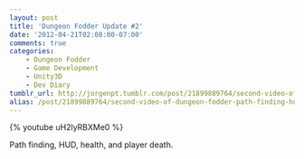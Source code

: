 ```yaml
---
layout: post
title: 'Dungeon Fodder Update #2'
date: '2012-04-21T02:08:00-07:00'
comments: true
categories:
    - Dungeon Fodder
    - Game Development
    - Unity3D
    - Dev Diary
tumblr_url: http://jorgenpt.tumblr.com/post/21899889764/second-video-of-dungeon-fodder-path-finding-hud
alias: /post/21899889764/second-video-of-dungeon-fodder-path-finding-hud
---
```


{% youtube uH2lyRBXMe0 %}

Path finding, HUD, health, and player death.
